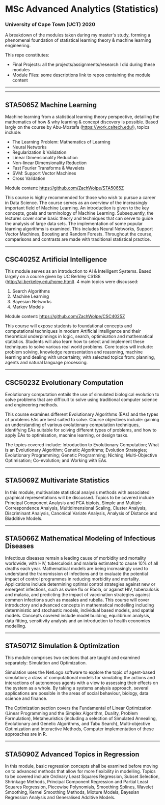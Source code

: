 # MSc Advanced Analytics (Statistics) 
### University of Cape Town (UCT) 2020


A breakdown of the modules taken during my master's study, forming a phenomenal foundation of statistical learning theory & machine learning engineering.

This repo constitutes:

 - Final Projects: all the projects/assignments/research I did during these modules
 - Module Files:   some descriptions link to repos containing the module content

------------------------------------------------------------------------------------------------------------------------------------------------------------
------------------------------------------------------------------------------------------------------------------------------------------------------------



## STA5065Z Machine Learning

Machine learning from a statistical learning theory perspective, detailing the mathematics of how & why learning & concept discovery is possible. Based largly on the course by Abu-Mostafa (https://work.caltech.edu/), topics include:

- The Learning Problem: Mathematics of Learning 
- Neural Networks
- Regularization & Validation
- Linear Dimensionality Reduction
- Non-linear Dimensionality Reduction 
- Fast Fourier Transforms & Wavelets
- SVM: Support Vector Machines
- Cross Validation

Module content:
https://github.com/ZachWolpe/STA5065Z


This course is highly recommended for those who wish to pursue a career in Data Science. The course serves as an overview of the increasingly important field of Machine Learning. An introduction is given to the key concepts, goals and terminology of Machine Learning. Subsequently, the lectures cover some basic theory and techniques that can serve to guide the analysis of large data sets. The implementation of some popular learning algorithms is examined. This includes Neural Networks, Support Vector Machines, Boosting and Random Forests. Throughout the course, comparisons and contrasts are made with traditional statistical practice.

-----------------------


## CSC4025Z Artificial Intelligence 

This module serves as an introduction to AI & Intelligent Systems. Based largely on a course given by UC Berkley CS188 (http://ai.berkeley.edu/home.html). 4 main topics were discussed:

1. Search Algorithms
2. Machine Learning 
3. Bayesian Networks
4. Markov Models


Module content:
https://github.com/ZachWolpe/CSC4025Z


This course will expose students to foundational concepts and computational techniques in modern Artificial Intelligence and their theoretical underpinnings in logic, search, optimisation and mathematical statistics. Students will also learn how to select and implement these techniques to solve various real world problems. Core topics will include: problem solving, knowledge representation and reasoning, machine learning and dealing with uncertainty, with selected topics from: planning, agents and natural language processing.


-----------------------


## CSC5023Z Evolutionary Computation

Evolutionary computation entails the use of simulated biological evolution to solve problems that are difficult to solve using traditional computer science and engineering methods. 

This course examines different Evolutionary Algorithms (EAs) and the types of problems EAs are best suited to solve. Course objectives include: gaining an understanding of various evolutionary computation techniques, identifying EAs suitable for solving different types of problems, and how to apply EAs to optimisation, machine learning, or design tasks. 

The topics covered include: Introduction to Evolutionary Computation; What is an Evolutionary Algorithm; Genetic Algorithms; Evolution Strategies; Evolutionary Programming; Genetic Programming; Niching; Multi-Objective Optimisation; Co-evolution; and Working with EAs. 

-----------------------


## STA5069Z Multivariate Statistics

In this module, multivariate statistical analysis methods with associated graphical representations will be discussed. Topics to be covered include Principal Component Analysis and PCA biplots, Simple and Multiple Correspondence Analysis, Multidimensional Scaling, Cluster Analysis, Discriminant Analysis, Canonical Variate Analysis, Analysis of Distance and Biadditive Models. 

-----------------------

## STA5066Z Mathematical Modeling of Infectious Diseases

Infectious diseases remain a leading cause of morbidity and mortality worldwide, with HIV, tuberculosis and malaria estimated to cause 10% of all deaths each year. Mathematical models are being increasingly used to understand the transmission of infections and to evaluate the potential impact of control programmes in reducing morbidity and mortality. Applications include determining optimal control strategies against new or emergent infections, such as swine flu or Ebola, or against HIV, tuberculosis and malaria, and predicting the impact of vaccination strategies against common infections such as measles and rubella. This course will cover introductory and advanced concepts in mathematical modelling including deterministic and stochastic models, individual based models, and spatial models. Concepts covered include model building, equilibrium analysis, data fitting, sensitivity analysis and an introduction to health economics modelling.

-----------------------

## STA5071Z Simulation & Optimization

This module comprises two sections that are taught and examined separately: Simulation and Optimization. 

Simulation uses the NetLogo software to explore the topic of agent-based simulation; a class of computational models for simulating the actions and interactions of autonomous agents with a view to assessing their effects on the system as a whole. By taking a systems analysis approach, several applications are possible in the areas of social behaviour, biology, data science and finance. 

The Optimization section covers the Fundamental of Linear Optimization (Linear Programming and the Simplex Algorithm, Duality, Problem Formulation), Metaheuristics (including a selection of Simulated Annealing, Evolutionary and Genetic Algorithms, and Tabu Search), Multi-objective Optimization and Interactive Methods, Computer implementation of these approaches are in R.

-----------------------

## STA5090Z Advanced Topics in Regression

In this module, basic regression concepts shall be examined before moving on to advanced methods that allow for more flexibility in modelling. Topics to be covered include Ordinary Least Squares Regression, Subset Selection, Shrinkage Methods, Principal Component Regression and Partial Least Squares Regression, Piecewise Polynomials, Smoothing Splines, Wavelet Smoothing, Kernel Smoothing Methods, Mixture Models, Bayesian Regression Analysis and Generalised Additive Models.


